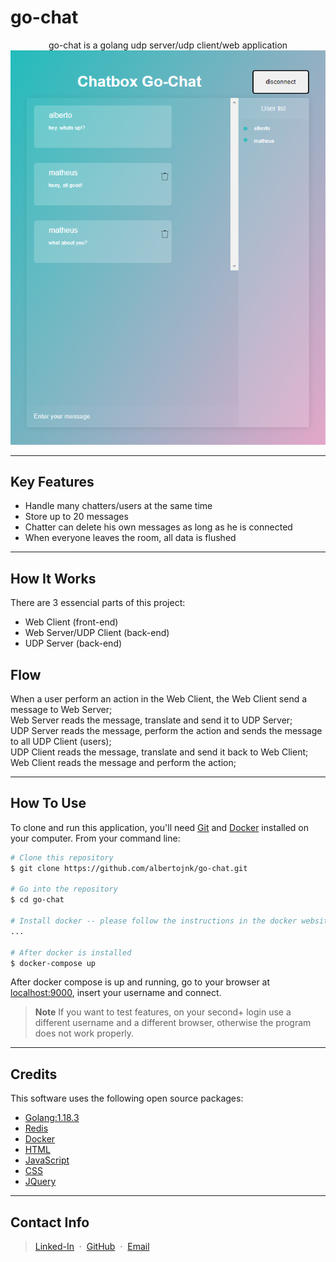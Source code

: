 # go-chat

<p align="center">
    go-chat is a golang udp server/udp client/web application 
  
<img src="./example.PNG" alt="example">
  
</p>

---

## Key Features

* Handle many chatters/users at the same time
* Store up to 20 messages
* Chatter can delete his own messages as long as he is connected
* When everyone leaves the room, all data is flushed

---

## How It Works

There are 3 essencial parts of this project: 
* Web Client (front-end)
* Web Server/UDP Client (back-end)
* UDP Server (back-end)

## Flow

When a user perform an action in the Web Client, the Web Client send a message to Web Server;
<br>
Web Server reads the message, translate and send it to UDP Server;
<br>
UDP Server reads the message, perform the action and sends the message to all UDP Client (users);
<br>
UDP Client reads the message, translate and send it back to Web Client;
<br>
Web Client reads the message and perform the action;

---
## How To Use

To clone and run this application, you'll need [Git](https://git-scm.com) and [Docker](https://docs.docker.com/engine/install/) installed on your computer. From your command line:

```bash
# Clone this repository
$ git clone https://github.com/albertojnk/go-chat.git

# Go into the repository
$ cd go-chat

# Install docker -- please follow the instructions in the docker website provided above
...

# After docker is installed
$ docker-compose up
```

After docker compose is up and running, go to your browser at [localhost:9000](http://localhost:9000/), insert your username and connect.

> **Note**
> If you want to test features, on your second+ login use a different username and a different browser, otherwise the program does not work properly.

---

## Credits

This software uses the following open source packages:

- [Golang:1.18.3](https://go.dev/doc/install)
- [Redis](https://redis.io/download/)
- [Docker](https://docs.docker.com/engine/install/)
- [HTML](https://developer.mozilla.org/en-US/docs/Web/HTML)
- [JavaScript](https://developer.mozilla.org/en-US/docs/Web/JavaScript)
- [CSS](https://developer.mozilla.org/en-US/docs/Web/CSS)
- [JQuery](https://jquery.com/download/)

---

## Contact Info

> [Linked-In](https://www.linkedin.com/in/alberto-janicke-b81b8b145/) &nbsp;&middot;&nbsp;
> [GitHub](https://github.com/albertojnk) &nbsp;&middot;&nbsp;
> [Email](albertojanicke@live.com)
